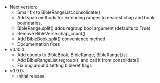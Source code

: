- Next version:
  - Small fix to BibleRangeList.consolidate()
  - Add span methods for extending ranges to nearest chap and book boundaries.
  - BibleRange.split() adds regroup bool argument (defaults to True)
  - Remove BibleVerse.chap_count()
  - Add BibleBook.split() convenience method
  - Documentation fixes
- v0.10.0:
  - Add counts to BibleBook, BibleRange, BibleRangeList
  - Add BibleRangeList.regroup(), and call it from consolidate()
  - Fix bug around setting bibleref.flags  
- v0.9.0:
  - Initial release